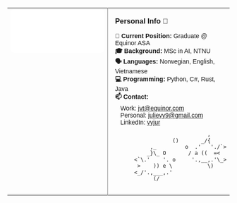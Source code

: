 <table style="width:100%; border-collapse:collapse; font-family:Arial, sans-serif; font-size:14px;">
  <tr>
    <td style="width:500px; vertical-align:top;">
      <img src="./metrics.classic.svg" alt="GitHub Metrics" style="width:100%; border-radius:8px;">
    </td>
    <td style="padding-left:16px; vertical-align:top; border-left:1px solid grey;">
      <h3 style="margin-top:18px;">Personal Info 🚀</h3>
      <ul style="list-style:none; padding:0; margin:0;">
        <li><b>💼 Current Position:</b> Graduate @ Equinor ASA</li>
        <li><b>🎓 Background:</b> MSc in AI, NTNU</li>
        <li><b>🗣️ Languages:</b> Norwegian, English, Vietnamese</li>
        <li><b>💻 Programming:</b> Python, C#, Rust, Java</li>
        <li><b>📫 Contact:</b> 
          <ul style="list-style:none; padding-left:12px; margin:4px 0;">
            <li>Work: <a href="mailto:jvt@equinor.com">jvt@equinor.com</a></li>
            <li>Personal: <a href="mailto:julievy9@gmail.com">julievy9@gmail.com</a></li>
            <li>LinkedIn: <a href="https://www.linkedin.com/in/vyjur">vyjur</a></li>
          </ul>
        </li>
      </ul>
      <pre style="font-size:12px; margin-top:12px; color:#FFFFF; line-height:1.2em;">
                             ,
                  ()       _/{
           ,_         o  .'   './`>
          _}\_ O       / a ((  =<
      <`\.'    '. o     '.,__,.'\_>
       >    )) e \           \)
      <_/'.,___,.'
            (/
      </pre>
    </td>
  </tr>
</table>
